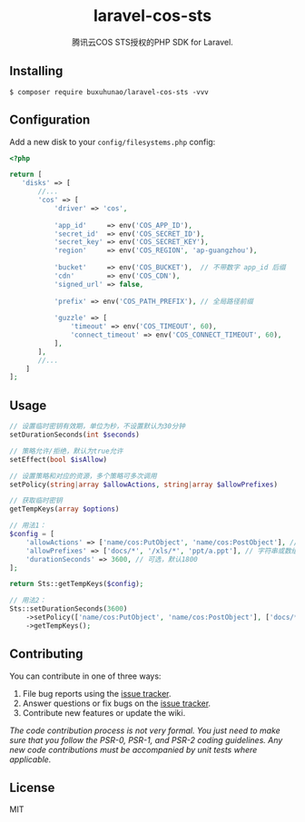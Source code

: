 <h1 align="center"> laravel-cos-sts </h1>

<p align="center"> 腾讯云COS STS授权的PHP SDK for Laravel.</p>


## Installing

```shell
$ composer require buxuhunao/laravel-cos-sts -vvv
```

## Configuration

Add a new disk to your `config/filesystems.php` config:
```php
<?php

return [
   'disks' => [
       //...
       'cos' => [
           'driver' => 'cos',
           
           'app_id'     => env('COS_APP_ID'),
           'secret_id'  => env('COS_SECRET_ID'),
           'secret_key' => env('COS_SECRET_KEY'),
           'region'     => env('COS_REGION', 'ap-guangzhou'),
           
           'bucket'     => env('COS_BUCKET'),  // 不带数字 app_id 后缀
           'cdn'        => env('COS_CDN'),
           'signed_url' => false,
           
           'prefix' => env('COS_PATH_PREFIX'), // 全局路径前缀
           
           'guzzle' => [
               'timeout' => env('COS_TIMEOUT', 60),
               'connect_timeout' => env('COS_CONNECT_TIMEOUT', 60),
           ],
       ],
       //...
    ]
];
```

## Usage

```php
// 设置临时密钥有效期，单位为秒，不设置默认为30分钟
setDurationSeconds(int $seconds) 

// 策略允许/拒绝，默认为true允许
setEffect(bool $isAllow)

// 设置策略和对应的资源，多个策略可多次调用
setPolicy(string|array $allowActions, string|array $allowPrefixes)

// 获取临时密钥
getTempKeys(array $options) 

// 用法1：
$config = [
    'allowActions' => ['name/cos:PutObject', 'name/cos:PostObject'], // 字符串或数组
    'allowPrefixes' => ['docs/*', '/xls/*', 'ppt/a.ppt'], // 字符串或数组
    'durationSeconds' => 3600, // 可选，默认1800
];

return Sts::getTempKeys($config);

// 用法2：
Sts::setDurationSeconds(3600)
    ->setPolicy(['name/cos:PutObject', 'name/cos:PostObject'], ['docs/*', '/xls/*', 'ppt/a.ppt'])
    ->getTempKeys();
```

## Contributing

You can contribute in one of three ways:

1. File bug reports using the [issue tracker](https://github.com/buxuhunao/laravel-cos-sts/issues).
2. Answer questions or fix bugs on the [issue tracker](https://github.com/buxuhunao/laravel-cos-sts/issues).
3. Contribute new features or update the wiki.

_The code contribution process is not very formal. You just need to make sure that you follow the PSR-0, PSR-1, and PSR-2 coding guidelines. Any new code contributions must be accompanied by unit tests where applicable._

## License

MIT